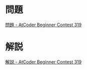 # 問題
[問題 - AtCoder Beginner Contest 319](https://atcoder.jp/contests/abc319/tasks)

# 解説
[解説 - AtCoder Beginner Contest 319](https://atcoder.jp/contests/abc319/editorial)
